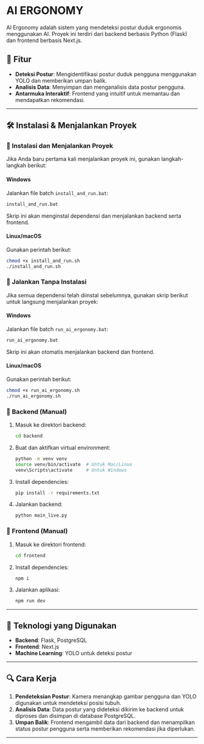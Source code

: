 # AI ERGONOMY

AI Ergonomy adalah sistem yang mendeteksi postur duduk ergonomis menggunakan AI. Proyek ini terdiri dari backend berbasis Python (Flask) dan frontend berbasis Next.js.

## 📌 Fitur
- **Deteksi Postur**: Mengidentifikasi postur duduk pengguna menggunakan YOLO dan memberikan umpan balik.
- **Analisis Data**: Menyimpan dan menganalisis data postur pengguna.
- **Antarmuka Interaktif**: Frontend yang intuitif untuk memantau dan mendapatkan rekomendasi.

---

## 🛠️ Instalasi & Menjalankan Proyek

### 🔹 Instalasi dan Menjalankan Proyek
Jika Anda baru pertama kali menjalankan proyek ini, gunakan langkah-langkah berikut:

#### Windows
Jalankan file batch `install_and_run.bat`:
```sh
install_and_run.bat
```
Skrip ini akan menginstal dependensi dan menjalankan backend serta frontend.

#### Linux/macOS
Gunakan perintah berikut:
```sh
chmod +x install_and_run.sh
./install_and_run.sh
```

### 🔹 Jalankan Tanpa Instalasi
Jika semua dependensi telah diinstal sebelumnya, gunakan skrip berikut untuk langsung menjalankan proyek:

#### Windows
Jalankan file batch `run_ai_ergonomy.bat`:
```sh
run_ai_ergonomy.bat
```
Skrip ini akan otomatis menjalankan backend dan frontend.

#### Linux/macOS
Gunakan perintah berikut:
```sh
chmod +x run_ai_ergonomy.sh
./run_ai_ergonomy.sh
```

### 🔹 Backend (Manual)
1. Masuk ke direktori backend:
   ```sh
   cd backend
   ```
2. Buat dan aktifkan virtual environment:
   ```sh
   python -m venv venv
   source venv/bin/activate  # Untuk Mac/Linux
   venv\Scripts\activate     # Untuk Windows
   ```
3. Install dependencies:
   ```sh
   pip install -r requirements.txt
   ```
4. Jalankan backend:
   ```sh
   python main_live.py
   ```

### 🔹 Frontend (Manual)
1. Masuk ke direktori frontend:
   ```sh
   cd frontend
   ```
2. Install dependencies:
   ```sh
   npm i
   ```
3. Jalankan aplikasi:
   ```sh
   npm run dev
   ```

---

## 🚀 Teknologi yang Digunakan
- **Backend**: Flask, PostgreSQL
- **Frontend**: Next.js
- **Machine Learning**: YOLO untuk deteksi postur

---

## 🔍 Cara Kerja
1. **Pendeteksian Postur**: Kamera menangkap gambar pengguna dan YOLO digunakan untuk mendeteksi posisi tubuh.
2. **Analisis Data**: Data postur yang dideteksi dikirim ke backend untuk diproses dan disimpan di database PostgreSQL.
3. **Umpan Balik**: Frontend mengambil data dari backend dan menampilkan status postur pengguna serta memberikan rekomendasi jika diperlukan.

---
